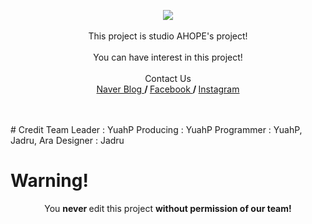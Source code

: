 <p align="center">
	<img src="https://github.com/studio-AHOPE/project_ahope1/blob/master/img1.jpg"><br><br>
	This project is studio AHOPE's project!<br><br>
	You can have interest in this project!<br><br>
	Contact Us<br>
	<a href="http://blog.naver.com/studio_ahope"> Naver Blog </a> <b> / </b>
	<a href="https://fb.me/studio.ahope"> Facebook </a> <b> / </b>
	<a href="https://www.instagram.com/studio_ahope/"> Instagram </a> <br>
	<br><br>
	
</p>
#	Credit
	Team Leader : YuahP
	Producing : YuahP
	Programmer : YuahP, Jadru, Ara
	Designer : Jadru

#  Warning!
<p align="center">
	You <b> never </b> edit this project <b> without permission of our team!</b>
</p>